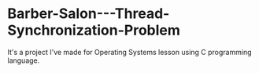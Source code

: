 # Barber-Salon---Thread-Synchronization-Problem
It's a project I've made for Operating Systems lesson using C programming language.
